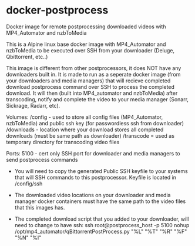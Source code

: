 # docker-postprocess
Docker image for remote postprocessing downloaded videos with MP4_Automator and nzbToMedia

This is a Alpine linux base docker image with MP4_Automator and nzbToMedia to be executed over SSH from your downloader (Deluge, Qbittorrent, etc..)

This image is different from other postprocessors, it does NOT have any downloaders built in.  It is made to run as a seperate docker image (from your downloaders and media managers) that will recieve completed download postprocess command over SSH to process the completed download.  It will then (built into MP4_automator and nzbToMedia) after transcoding, notify and complete the video to your media manager (Sonarr, Sickrage, Radarr, etc).

Volumes: 
    /config - used to store all config files (MP4_Automator, nzbToMedia) and public ssh key (for passwordless ssh from downloader)
    /downloads - location where your download stores all completed downloads (must be same path as downloader)
    /transcode = used as temporary directory for transcoding video files
    
Ports:
    5100 - cert only SSH port for downloader and media managers to send postprocess commands
    
* You will need to copy the generated Public SSH keyfile to your systems that will SSH commands to this postprocessor.  Keyfile is located in /config/ssh

* The downloaded video locations on your downloader and media manager docker containers must have the same path to the video files that this images has.
    
* The completed download script that you added to your downloader, will need to change to have ssh: 
ssh root@postprocess_host -p 5100 nohup /opt/mp4_automator/qBittorrentPostProcess.py "%L" "%T" "%R" "%F" "%N" "%I"
